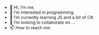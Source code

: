 - 👋 Hi, I’m me.
- 👀 I’m interested in programming.
- 🌱 I’m currently learning JS and a bit of C#.
- 💞️ I’m looking to collaborate on ...
- 📫 How to reach me: 

<!---
Codedelayer/Codedelayer is a ✨ special ✨ repository because its `README.md` (this file) appears on your GitHub profile.
You can click the Preview link to take a look at your changes.
--->

